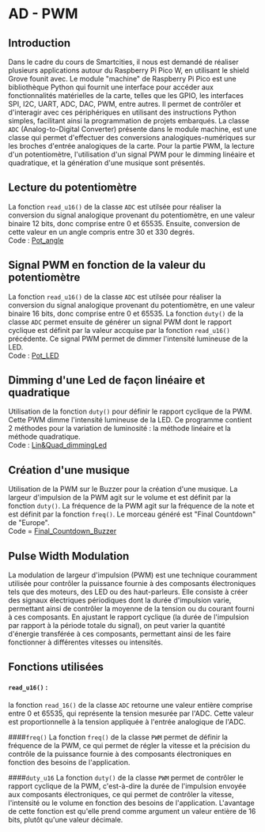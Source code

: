 # AD - PWM
## Introduction
Dans le cadre du cours de Smartcities, il nous est demandé de réaliser plusieurs applications autour du Raspberry Pi Pico W, en utilisant le shield Grove founit avec.
Le module "machine" de Raspberry Pi Pico est une bibliothèque Python qui fournit une interface pour accéder aux fonctionnalités matérielles de la carte, telles que les GPIO, les interfaces SPI, I2C, UART, ADC, DAC, PWM, entre autres. Il permet de contrôler et d'interagir avec ces périphériques en utilisant des instructions Python simples, facilitant ainsi la programmation de projets embarqués. La classe `ADC` (Analog-to-Digital Converter) présente dans le module machine, est une classe qui permet d'effectuer des conversions analogiques-numériques sur les broches d'entrée analogiques de la carte.
Pour la partie PWM, la lecture d'un potentiomètre, l'utilisation d'un signal PWM pour le dimming linéaire et quadratique, et la génération d'une musique sont présentés.
## Lecture du potentiomètre
La fonction `read_u16()` de la classe `ADC` est utilsée pour réaliser la conversion du signal analogique provenant du potentiomètre, en une valeur binaire 12 bits, donc comprise entre 0 et 65535. Ensuite, conversion de cette valeur en un angle compris entre 30 et 330 degrés.   <BR>
Code : [Pot_angle](https://github.com/hepl-leclercq/smartcities/blob/52242becf5d6158fb5e8ecf648cea9acf3f825bd/AD_PWM/Pot_angle.py)

## Signal PWM en fonction de la valeur du potentiomètre
La fonction `read_u16()` de la classe `ADC` est utilsée pour réaliser la conversion du signal analogique provenant du potentiomètre, en une valeur binaire 16 bits, donc comprise entre 0 et 65535. La fonction `duty()` de la classe `ADC` permet ensuite de générer un signal PWM dont le rapport cyclique est définit par la valeur accquise par la fonction `read_u16()` précédente. Ce signal PWM permet de dimmer l'intensité lumineuse de la LED. <BR>
Code : [Pot_LED](https://github.com/hepl-leclercq/smartcities/blob/fae5f5ee30da61839b5e29f9089763c6f4e1b1fb/AD_PWM/Pot_LED.py)
## Dimming d'une Led de façon linéaire et quadratique
  Utilisation de la fonction `duty()` pour définir le rapport cyclique de la PWM. Cette PWM dimme l'intensité lumineuse de la LED. Ce programme contient 2 méthodes pour la variation de luminosité : la méthode linéaire et la méthode quadratique.<BR>
Code : [Lin&Quad_dimmingLed](https://github.com/hepl-leclercq/smartcities/blob/0a0aa7913e14d9f004b816ff375e80577415b072/AD_PWM/Lin&Quad_dimmingLed.py)
## Création d'une musique
Utilisation de la PWM sur le Buzzer pour la création d'une musique. La largeur d'impulsion de la PWM agit sur le volume et est définit par la fonction `duty()`. La fréquence de la PWM agit sur la fréquence de la note et est définit par la fonction `freq()`. Le morceau généré est "Final Countdown" de "Europe".<BR>
Code = [Final_Countdown_Buzzer](https://github.com/hepl-leclercq/smartcities/blob/4b91a1f2deeb30321c6f24695a13a5e49e7f2d20/AD_PWM/Final_Countdown_Buzzer.py)
## Pulse Width Modulation
La modulation de largeur d'impulsion (PWM) est une technique couramment utilisée pour contrôler la puissance fournie à des composants électroniques tels que des moteurs, des LED ou des haut-parleurs. Elle consiste à créer des signaux électriques périodiques dont la durée d'impulsion varie, permettant ainsi de contrôler la moyenne de la tension ou du courant fourni à ces composants. En ajustant le rapport cyclique (la durée de l'impulsion par rapport à la période totale du signal), on peut varier la quantité d'énergie transférée à ces composants, permettant ainsi de les faire fonctionner à différentes vitesses ou intensités.
  
## Fonctions utilisées
#### `read_u16()` :   
la fonction `read_16()` de la classe `ADC` retourne une valeur entière comprise entre 0 et 65535, qui représente la tension mesurée par l'ADC. Cette valeur est proportionnelle à la tension appliquée à l'entrée analogique de l'ADC.  
  
####`freq()`
La fonction `freq()` de la classe `PWM` permet de définir la fréquence de la PWM, ce qui permet de régler la vitesse et la précision du contrôle de la puissance fournie à des composants électroniques en fonction des besoins de l'application.

####`duty_u16`
La fonction `duty()` de la classe `PWM` permet de contrôler le rapport cyclique de la PWM, c'est-à-dire la durée de l'impulsion envoyée aux composants électroniques, ce qui permet de contrôler la vitesse, l'intensité ou le volume en fonction des besoins de l'application. L'avantage de cette fonction est qu'elle prend comme argument un valeur entière de 16 bits, plutôt qu'une valeur décimale.
